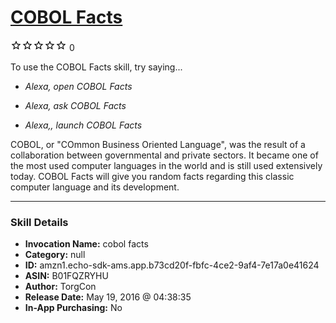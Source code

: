 # [COBOL Facts](http://alexa.amazon.com/#skills/amzn1.echo-sdk-ams.app.b73cd20f-fbfc-4ce2-9af4-7e17a0e41624)
![0 stars](../../images/ic_star_border_black_18dp_1x.png)![0 stars](../../images/ic_star_border_black_18dp_1x.png)![0 stars](../../images/ic_star_border_black_18dp_1x.png)![0 stars](../../images/ic_star_border_black_18dp_1x.png)![0 stars](../../images/ic_star_border_black_18dp_1x.png) 0

To use the COBOL Facts skill, try saying...

* *Alexa, open COBOL Facts*

* *Alexa, ask COBOL Facts*

* *Alexa,, launch COBOL Facts*

COBOL, or "COmmon Business Oriented Language", was the result of a collaboration between governmental and private sectors.  It became one of the most used computer languages in the world and is still used extensively today.  COBOL Facts will give you random facts regarding this classic computer language and its development.

***

### Skill Details

* **Invocation Name:** cobol facts
* **Category:** null
* **ID:** amzn1.echo-sdk-ams.app.b73cd20f-fbfc-4ce2-9af4-7e17a0e41624
* **ASIN:** B01FQZRYHU
* **Author:** TorgCon
* **Release Date:** May 19, 2016 @ 04:38:35
* **In-App Purchasing:** No
